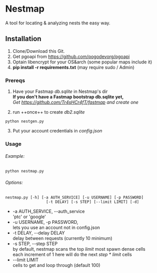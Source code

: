 # Nestmap

A tool for locating & analyzing nests the easy way.


## Installation

1. Clone/Download this Git.
2. Get pgoapi from https://github.com/pogodevorg/pgoapi
3. Optain libencrypt for your OS&arch (some popular maps include it)
4. **pip install -r requirements.txt** (may require sudo / Admin)

### Prereqs

1. Have your Fastmap *db.sqlite* in Nestmap's dir  
**If you don't have a Fastmap bootstrap db.sqlite yet,**  
*Get https://github.com/Tr4sHCr4fT/fastmap and create one*

2. run  ++once++ to create *db2.sqlite*
```
python nestgen.py
```

3. Put your account credentials in *config.json*

### Usage

###### Example:
```
python nestmap.py
```

###### Options:

```
nestmap.py [-h] [-a AUTH_SERVICE] [-u USERNAME] [-p PASSWORD]
                  [-t DELAY] [-s STEP] [--limit LIMIT] [-d]
```

- -a AUTH_SERVICE, --auth_service   
'ptc' or 'google'   
- -u USERNAME, -p PASSWORD,   
lets you use an account not in config.json   
- -t DELAY, --delay DELAY   
delay between requests (currently 10 minimum)   
- -s STEP, --step STEP   
by default, nestmap scans the top *limit* most spawn dense cells    
each increment of 1 here will do the next *step* * *limit* cells   
- --limit LIMIT   
cells to get and loop through (default 100)
